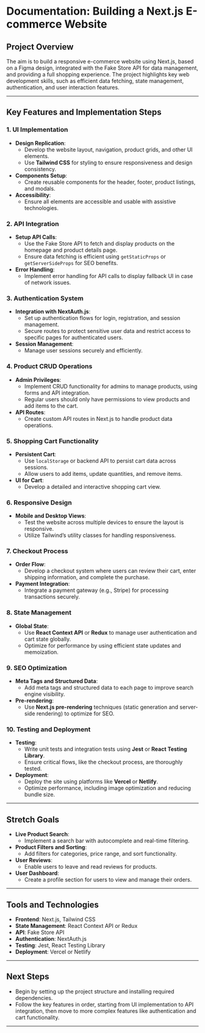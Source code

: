 # Documentation: Building a Next.js E-commerce Website

## Project Overview
The aim is to build a responsive e-commerce website using Next.js, based on a Figma design, integrated with the Fake Store API for data management, and providing a full shopping experience. The project highlights key web development skills, such as efficient data fetching, state management, authentication, and user interaction features.

---

## Key Features and Implementation Steps

### 1. UI Implementation
- **Design Replication**: 
  - Develop the website layout, navigation, product grids, and other UI elements.
  - Use **Tailwind CSS** for styling to ensure responsiveness and design consistency.
- **Components Setup**:
  - Create reusable components for the header, footer, product listings, and modals.
- **Accessibility**: 
  - Ensure all elements are accessible and usable with assistive technologies.

### 2. API Integration
- **Setup API Calls**:
  - Use the Fake Store API to fetch and display products on the homepage and product details page.
  - Ensure data fetching is efficient using `getStaticProps` or `getServerSideProps` for SEO benefits.
- **Error Handling**:
  - Implement error handling for API calls to display fallback UI in case of network issues.

### 3. Authentication System
- **Integration with NextAuth.js**:
  - Set up authentication flows for login, registration, and session management.
  - Secure routes to protect sensitive user data and restrict access to specific pages for authenticated users.
- **Session Management**:
  - Manage user sessions securely and efficiently.

### 4. Product CRUD Operations
- **Admin Privileges**:
  - Implement CRUD functionality for admins to manage products, using forms and API integration.
  - Regular users should only have permissions to view products and add items to the cart.
- **API Routes**:
  - Create custom API routes in Next.js to handle product data operations.

### 5. Shopping Cart Functionality
- **Persistent Cart**:
  - Use `localStorage` or backend API to persist cart data across sessions.
  - Allow users to add items, update quantities, and remove items.
- **UI for Cart**:
  - Develop a detailed and interactive shopping cart view.

### 6. Responsive Design
- **Mobile and Desktop Views**:
  - Test the website across multiple devices to ensure the layout is responsive.
  - Utilize Tailwind’s utility classes for handling responsiveness.

### 7. Checkout Process
- **Order Flow**:
  - Develop a checkout system where users can review their cart, enter shipping information, and complete the purchase.
- **Payment Integration**:
  - Integrate a payment gateway (e.g., Stripe) for processing transactions securely.

### 8. State Management
- **Global State**:
  - Use **React Context API** or **Redux** to manage user authentication and cart state globally.
  - Optimize for performance by using efficient state updates and memoization.

### 9. SEO Optimization
- **Meta Tags and Structured Data**:
  - Add meta tags and structured data to each page to improve search engine visibility.
- **Pre-rendering**:
  - Use **Next.js pre-rendering** techniques (static generation and server-side rendering) to optimize for SEO.

### 10. Testing and Deployment
- **Testing**:
  - Write unit tests and integration tests using **Jest** or **React Testing Library**.
  - Ensure critical flows, like the checkout process, are thoroughly tested.
- **Deployment**:
  - Deploy the site using platforms like **Vercel** or **Netlify**.
  - Optimize performance, including image optimization and reducing bundle size.

---

## Stretch Goals
- **Live Product Search**:
  - Implement a search bar with autocomplete and real-time filtering.
- **Product Filters and Sorting**:
  - Add filters for categories, price range, and sort functionality.
- **User Reviews**:
  - Enable users to leave and read reviews for products.
- **User Dashboard**:
  - Create a profile section for users to view and manage their orders.

---

## Tools and Technologies
- **Frontend**: Next.js, Tailwind CSS
- **State Management**: React Context API or Redux
- **API**: Fake Store API
- **Authentication**: NextAuth.js
- **Testing**: Jest, React Testing Library
- **Deployment**: Vercel or Netlify

---

## Next Steps
- Begin by setting up the project structure and installing required dependencies.
- Follow the key features in order, starting from UI implementation to API integration, then move to more complex features like authentication and cart functionality.

---

